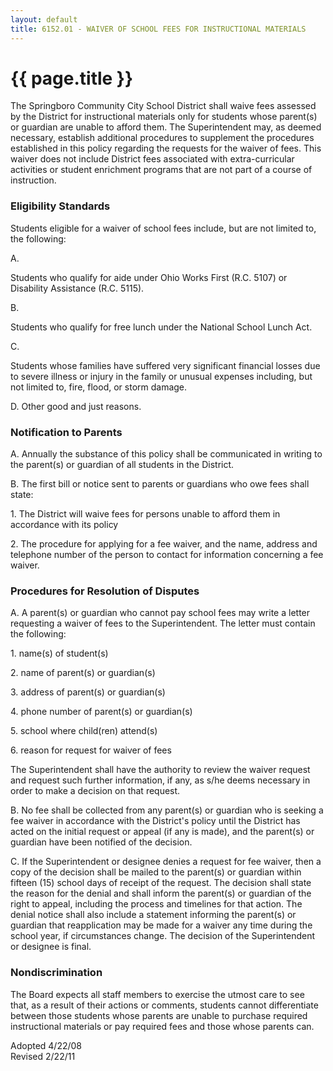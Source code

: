 ```yaml
---
layout: default
title: 6152.01 - WAIVER OF SCHOOL FEES FOR INSTRUCTIONAL MATERIALS
---
```


{{ page.title }}
================

The Springboro Community City School District shall waive fees assessed
by the District for instructional materials only for students whose
parent(s) or guardian are unable to afford them. The Superintendent may,
as deemed necessary, establish additional procedures to supplement the
procedures established in this policy regarding the requests for the
waiver of fees. This waiver does not include District fees associated
with extra-curricular activities or student enrichment programs that are
not part of a course of instruction.

### Eligibility Standards

Students eligible for a waiver of school fees include, but are not
limited to, the following:

A.

Students who qualify for aide under Ohio Works First (R.C. 5107) or
Disability Assistance (R.C. 5115).

B.

Students who qualify for free lunch under the National School Lunch Act.

C.

Students whose families have suffered very significant financial losses
due to severe illness or injury in the family or unusual expenses
including, but not limited to, fire, flood, or storm damage.

D. Other good and just reasons.

### Notification to Parents

A. Annually the substance of this policy shall be communicated in
writing to the parent(s) or guardian of all students in the District.

B. The first bill or notice sent to parents or guardians who owe fees
shall state:

​1. The District will waive fees for persons unable to afford them in
accordance with its policy

​2. The procedure for applying for a fee waiver, and the name, address
and telephone number of the person to contact for information concerning
a fee waiver.

### Procedures for Resolution of Disputes

A. A parent(s) or guardian who cannot pay school fees may write a letter
requesting a waiver of fees to the Superintendent. The letter must
contain the following:

​1. name(s) of student(s)

​2. name of parent(s) or guardian(s)

​3. address of parent(s) or guardian(s)

​4. phone number of parent(s) or guardian(s)

​5. school where child(ren) attend(s)

​6. reason for request for waiver of fees

The Superintendent shall have the authority to review the waiver request
and request such further information, if any, as s/he deems necessary in
order to make a decision on that request.

B. No fee shall be collected from any parent(s) or guardian who is
seeking a fee waiver in accordance with the District's policy until the
District has acted on the initial request or appeal (if any is made),
and the parent(s) or guardian have been notified of the decision.

C. If the Superintendent or designee denies a request for fee waiver,
then a copy of the decision shall be mailed to the parent(s) or guardian
within fifteen (15) school days of receipt of the request. The decision
shall state the reason for the denial and shall inform the parent(s) or
guardian of the right to appeal, including the process and timelines for
that action. The denial notice shall also include a statement informing
the parent(s) or guardian that reapplication may be made for a waiver
any time during the school year, if circumstances change. The decision
of the Superintendent or designee is final.

### Nondiscrimination

The Board expects all staff members to exercise the utmost care to see
that, as a result of their actions or comments, students cannot
differentiate between those students whose parents are unable to
purchase required instructional materials or pay required fees and those
whose parents can.

Adopted 4/22/08\
 Revised 2/22/11
